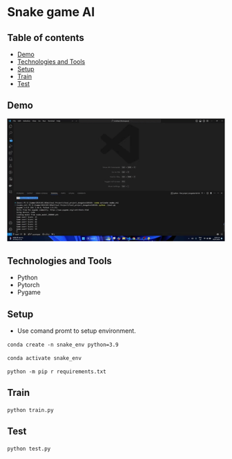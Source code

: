# Snake game AI

## Table of contents
* [Demo](#demo)
* [Technologies and Tools](#technologies-and-tools)
* [Setup](#setup)
* [Train](#train)
* [Test](#test)

<a name="demo"></a>
## Demo
![Example screenshot](./img/demo.gif)

<a name="technologies-and-tools"></a>
## Technologies and Tools
* Python 
* Pytorch
* Pygame

<a name="setup"></a>
## Setup

* Use comand promt to setup environment.

`conda create -n snake_env python=3.9`

`conda activate snake_env`
 
`python -m pip r requirements.txt`

<a name="train"></a>
## Train

`python train.py`

<a name="test"></a>
## Test

`python test.py`
